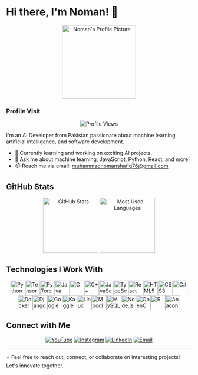 <!-- Introduction -->

# Hi there, I'm Noman! 👋

<div align="center">
<img src="https://scontent.fkhi2-3.fna.fbcdn.net/v/t39.30808-6/343317122_463443252630634_7602919651594419945_n.jpg?_nc_cat=111&ccb=1-7&_nc_sid=5f2048&_nc_ohc=nj_vreg4b0QQ7kNvgEetzim&_nc_ht=scontent.fkhi2-3.fna&oh=00_AfBUajQahWRBvAg_0TkqagJQ-LMq-FmE1sBnalRY-9ca8Q&oe=662EF8BD" alt="Noman's Profile Picture" width="200" height="200">
</div>

### Profile Visit

<div align="center">
<img src="https://profile-counter.glitch.me/MuhammadNoman76/count.svg?" alt="Profile Views">
</div>

I'm an AI Developer from Pakistan passionate about machine learning, artificial intelligence, and software development.

- 🌱 Currently learning and working on exciting AI projects.
- 💬 Ask me about machine learning, JavaScript, Python, React, and more!
- 📫 Reach me via email: [muhammadnomanshafiq76@gmail.com](mailto:muhammadnomanshafiq76@gmail.com)

<!-- GitHub Stats -->

## GitHub Stats

<div align="center">
<img src="https://github-readme-stats.vercel.app/api?username=MuhammadNoman76&hide_title=false&hide_rank=false&show_icons=true&include_all_commits=true&count_private=true&disable_animations=false&theme=dracula&locale=en&hide_border=false&order=1" height="150" alt="GitHub Stats">
<img src="https://github-readme-stats.vercel.app/api/top-langs?username=MuhammadNoman76&locale=en&hide_title=false&layout=compact&card_width=320&langs_count=5&theme=dracula&hide_border=false&order=2" height="150" alt="Most Used Languages">
</div>

<!-- Technologies I Work With -->

## Technologies I Work With

<div style="display: flex; flex-wrap: wrap; justify-content: center; align-items: center;">
    <img src="https://cdn.jsdelivr.net/gh/devicons/devicon/icons/python/python-original.svg" height="40" alt="Python" title="Python">
    <img src="https://cdn.jsdelivr.net/gh/devicons/devicon/icons/tensorflow/tensorflow-original.svg" height="40" alt="TensorFlow" title="TensorFlow">
    <img src="https://cdn.jsdelivr.net/gh/devicons/devicon/icons/pytorch/pytorch-original.svg" height="40" alt="PyTorch" title="PyTorch">
    <img src="https://cdn.jsdelivr.net/gh/devicons/devicon/icons/java/java-original.svg" height="40" alt="Java" title="Java">
    <img src="https://cdn.jsdelivr.net/gh/devicons/devicon/icons/c/c-original.svg" height="40" alt="C" title="C">
    <img src="https://cdn.jsdelivr.net/gh/devicons/devicon/icons/cplusplus/cplusplus-original.svg" height="40" alt="C++" title="C++">
    <img src="https://cdn.jsdelivr.net/gh/devicons/devicon/icons/javascript/javascript-original.svg" height="40" alt="JavaScript" title="JavaScript">
    <img src="https://cdn.jsdelivr.net/gh/devicons/devicon/icons/typescript/typescript-original.svg" height="40" alt="TypeScript" title="TypeScript">
    <img src="https://cdn.jsdelivr.net/gh/devicons/devicon/icons/react/react-original.svg" height="40" alt="React" title="React">
    <img src="https://cdn.jsdelivr.net/gh/devicons/devicon/icons/html5/html5-original.svg" height="40" alt="HTML5" title="HTML5">
    <img src="https://cdn.jsdelivr.net/gh/devicons/devicon/icons/css3/css3-original.svg" height="40" alt="CSS3" title="CSS3">
    <img src="https://cdn.jsdelivr.net/gh/devicons/devicon/icons/csharp/csharp-original.svg" height="40" alt="C#" title="C#">
    <img src="https://cdn.jsdelivr.net/gh/devicons/devicon/icons/docker/docker-original.svg" height="40" alt="Docker" title="Docker">
    <img src="https://cdn.jsdelivr.net/gh/devicons/devicon/icons/django/django-plain.svg" height="40" alt="Django" title="Django">
    <img src="https://cdn.jsdelivr.net/gh/devicons/devicon/icons/googlecloud/googlecloud-original.svg" height="40" alt="Google Cloud" title="Google Cloud">
    <img src="https://cdn.jsdelivr.net/gh/devicons/devicon/icons/kaggle/kaggle-original.svg" height="40" alt="Kaggle" title="Kaggle">
    <img src="https://cdn.jsdelivr.net/gh/devicons/devicon/icons/linux/linux-original.svg" height="40" alt="Linux" title="Linux">
    <img src="https://cdn.jsdelivr.net/gh/devicons/devicon/icons/moodle/moodle-original.svg" height="40" alt="Moodle" title="Moodle">
    <img src="https://cdn.jsdelivr.net/gh/devicons/devicon/icons/mysql/mysql-original.svg" height="40" alt="MySQL" title="MySQL">
    <img src="https://cdn.jsdelivr.net/gh/devicons/devicon/icons/nodejs/nodejs-original.svg" height="40" alt="Node.js" title="Node.js">
    <img src="https://cdn.jsdelivr.net/gh/devicons/devicon/icons/opencv/opencv-original.svg" height="40" alt="OpenCV" title="OpenCV">
    <img src="https://cdn.jsdelivr.net/gh/devicons/devicon/icons/r/r-original.svg" height="40" alt="R" title="R">
    <img src="https://cdn.jsdelivr.net/gh/devicons/devicon/icons/anaconda/anaconda-original.svg" height="40" alt="Anaconda" title="Anaconda">

</div>


  
  
  


###

<!-- Connect with Me -->

## Connect with Me

<div align="center">
<a href="https://www.youtube.com/AlgorithmAdventures" target="_blank"><img src="https://img.shields.io/static/v1?message=YouTube&logo=youtube&label=&color=FF0000&logoColor=white&labelColor=&style=for-the-badge" alt="YouTube"></a>
<a href="https://www.instagram.com/muhammaadnoman/" target="_blank"><img src="https://img.shields.io/static/v1?message=Instagram&logo=instagram&label=&color=E4405F&logoColor=white&labelColor=&style=for-the-badge" alt="Instagram"></a>
<a href="https://www.linkedin.com/in/muhammad-noman76" target="_blank"><img src="https://img.shields.io/static/v1?message=LinkedIn&logo=linkedin&label=&color=0077B5&logoColor=white&labelColor=&style=for-the-badge" alt="LinkedIn"></a>
<a href="mailto:muhammadnomanshafiq76@gmail.com" target="_blank"><img src="https://img.shields.io/static/v1?message=Email&logo=gmail&label=&color=D14836&logoColor=white&labelColor=&style=for-the-badge" alt="Email"></a>
</div>

---

⭐️ Feel free to reach out, connect, or collaborate on interesting projects! Let's innovate together.
